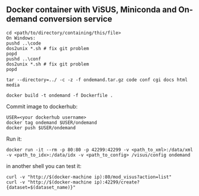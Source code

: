 Docker container with ViSUS, Miniconda and On-demand conversion service
-----------------------------------

```
cd <path/to/directory/containing/this/file>
On Windows:
pushd ..\code
dos2unix *.sh # fix git problem
popd
pushd ..\conf 
dos2unix *.sh # fix git problem
popd

tar --directory=../ -c -z -f ondemand.tar.gz code conf cgi docs html media

docker build -t ondemand -f Dockerfile .
```

Commit image to dockerhub:
```
USER=<your dockerhub username>
docker tag ondemand $USER/ondemand
docker push $USER/ondemand
```

Run it:
```
docker run -it --rm -p 80:80 -p 42299:42299 -v <path_to_xml>:/data/xml -v <path_to_idx>:/data/idx -v <path_to_config> /visus/config ondemand
```

in another shell you can test it:
```
curl -v "http://$(docker-machine ip):80/mod_visus?action=list"
curl -v "http://$(docker-machine ip):42299/create?{dataset=$(dataset_name)}"
```